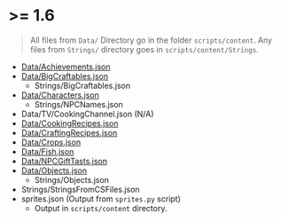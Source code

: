 # >= 1.6

> All files from `Data/` Directory go in the folder `scripts/content`. Any files from `Strings/` directory goes in `scripts/content/Strings`.

- [Data/Achievements.json](https://stardewvalleywiki.com/Modding:Achievement_data)
- [Data/BigCraftables.json](https://stardewvalleywiki.com/Modding:Items#Big_craftables)
  - Strings/BigCraftables.json
- [Data/Characters.json](https://stardewvalleywiki.com/Modding:Migrate_to_Stardew_Valley_1.6#Custom_NPCs)
  - Strings/NPCNames.json
- Data/TV/CookingChannel.json (N/A)
- [Data/CookingRecipes.json](https://stardewvalleywiki.com/Modding:Recipe_data)
- [Data/CraftingRecipes.json](https://stardewvalleywiki.com/Modding:Recipe_data)
- [Data/Crops.json](https://stardewvalleywiki.com/Modding:Crop_data)
- [Data/Fish.json](https://stardewvalleywiki.com/Modding:Fish_data)
- [Data/NPCGiftTasts.json](https://stardewvalleywiki.com/Modding:Gift_taste_data)
- [Data/Objects.json](https://stardewcommunitywiki.com/Modding:Object_data)
  - Strings/Objects.json
- Strings/StringsFromCSFiles.json
- sprites.json (Output from `sprites.py` script)
  - Output in `scripts/content` directory.
